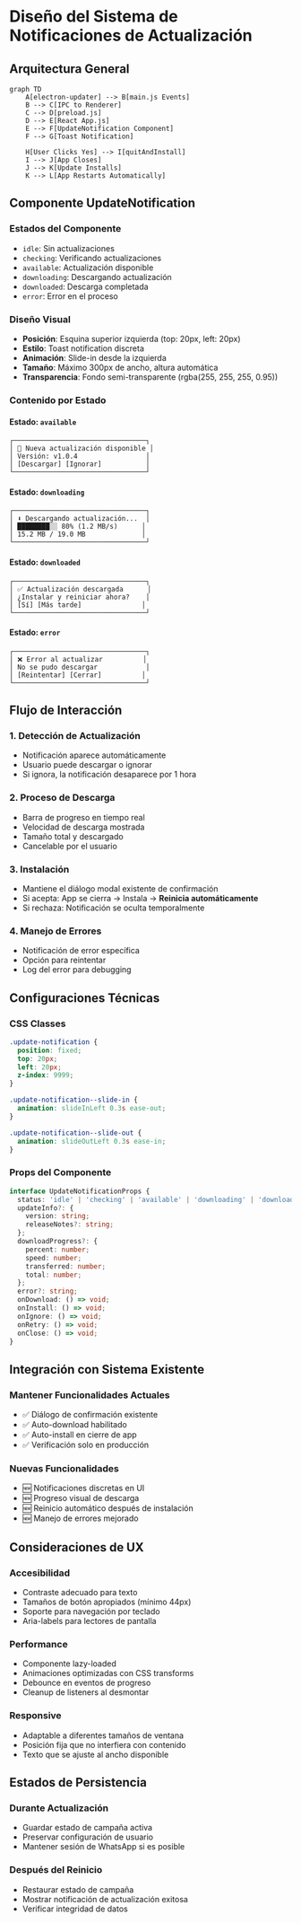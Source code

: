 # Diseño del Sistema de Notificaciones de Actualización

## Arquitectura General

```mermaid
graph TD
    A[electron-updater] --> B[main.js Events]
    B --> C[IPC to Renderer]
    C --> D[preload.js]
    D --> E[React App.js]
    E --> F[UpdateNotification Component]
    F --> G[Toast Notification]
    
    H[User Clicks Yes] --> I[quitAndInstall]
    I --> J[App Closes]
    J --> K[Update Installs]
    K --> L[App Restarts Automatically]
```

## Componente UpdateNotification

### Estados del Componente
- `idle`: Sin actualizaciones
- `checking`: Verificando actualizaciones
- `available`: Actualización disponible
- `downloading`: Descargando actualización
- `downloaded`: Descarga completada
- `error`: Error en el proceso

### Diseño Visual
- **Posición**: Esquina superior izquierda (top: 20px, left: 20px)
- **Estilo**: Toast notification discreta
- **Animación**: Slide-in desde la izquierda
- **Tamaño**: Máximo 300px de ancho, altura automática
- **Transparencia**: Fondo semi-transparente (rgba(255, 255, 255, 0.95))

### Contenido por Estado

#### Estado: `available`
```
┌─────────────────────────────────┐
│ 🔄 Nueva actualización disponible │
│ Versión: v1.0.4                 │
│ [Descargar] [Ignorar]           │
└─────────────────────────────────┘
```

#### Estado: `downloading`
```
┌─────────────────────────────────┐
│ ⬇️ Descargando actualización...  │
│ ████████░░ 80% (1.2 MB/s)      │
│ 15.2 MB / 19.0 MB              │
└─────────────────────────────────┘
```

#### Estado: `downloaded`
```
┌─────────────────────────────────┐
│ ✅ Actualización descargada      │
│ ¿Instalar y reiniciar ahora?    │
│ [Sí] [Más tarde]               │
└─────────────────────────────────┘
```

#### Estado: `error`
```
┌─────────────────────────────────┐
│ ❌ Error al actualizar          │
│ No se pudo descargar            │
│ [Reintentar] [Cerrar]          │
└─────────────────────────────────┘
```

## Flujo de Interacción

### 1. Detección de Actualización
- Notificación aparece automáticamente
- Usuario puede descargar o ignorar
- Si ignora, la notificación desaparece por 1 hora

### 2. Proceso de Descarga
- Barra de progreso en tiempo real
- Velocidad de descarga mostrada
- Tamaño total y descargado
- Cancelable por el usuario

### 3. Instalación
- Mantiene el diálogo modal existente de confirmación
- Si acepta: App se cierra → Instala → **Reinicia automáticamente**
- Si rechaza: Notificación se oculta temporalmente

### 4. Manejo de Errores
- Notificación de error específica
- Opción para reintentar
- Log del error para debugging

## Configuraciones Técnicas

### CSS Classes
```css
.update-notification {
  position: fixed;
  top: 20px;
  left: 20px;
  z-index: 9999;
}

.update-notification--slide-in {
  animation: slideInLeft 0.3s ease-out;
}

.update-notification--slide-out {
  animation: slideOutLeft 0.3s ease-in;
}
```

### Props del Componente
```typescript
interface UpdateNotificationProps {
  status: 'idle' | 'checking' | 'available' | 'downloading' | 'downloaded' | 'error';
  updateInfo?: {
    version: string;
    releaseNotes?: string;
  };
  downloadProgress?: {
    percent: number;
    speed: number;
    transferred: number;
    total: number;
  };
  error?: string;
  onDownload: () => void;
  onInstall: () => void;
  onIgnore: () => void;
  onRetry: () => void;
  onClose: () => void;
}
```

## Integración con Sistema Existente

### Mantener Funcionalidades Actuales
- ✅ Diálogo de confirmación existente
- ✅ Auto-download habilitado
- ✅ Auto-install en cierre de app
- ✅ Verificación solo en producción

### Nuevas Funcionalidades
- 🆕 Notificaciones discretas en UI
- 🆕 Progreso visual de descarga
- 🆕 Reinicio automático después de instalación
- 🆕 Manejo de errores mejorado

## Consideraciones de UX

### Accesibilidad
- Contraste adecuado para texto
- Tamaños de botón apropiados (mínimo 44px)
- Soporte para navegación por teclado
- Aria-labels para lectores de pantalla

### Performance
- Componente lazy-loaded
- Animaciones optimizadas con CSS transforms
- Debounce en eventos de progreso
- Cleanup de listeners al desmontar

### Responsive
- Adaptable a diferentes tamaños de ventana
- Posición fija que no interfiera con contenido
- Texto que se ajuste al ancho disponible

## Estados de Persistencia

### Durante Actualización
- Guardar estado de campaña activa
- Preservar configuración de usuario
- Mantener sesión de WhatsApp si es posible

### Después del Reinicio
- Restaurar estado de campaña
- Mostrar notificación de actualización exitosa
- Verificar integridad de datos